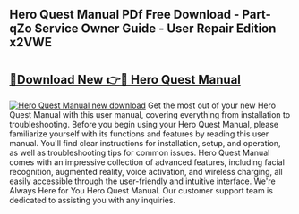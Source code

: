 ## Hero Quest Manual PDf Free Download - Part-qZo Service Owner Guide - User Repair Edition x2VWE

# <h2><a href="http://bc44602.oget.top/?id=Hero+Quest+Manual">🔗Download New 👉🔴 Hero Quest Manual</a></h2>

[![Hero Quest Manual new download](https://i.imgur.com/5g1atiW.png)](http://bc44602.oget.top/?id=Hero+Quest+Manual)
Get the most out of your new Hero Quest Manual with this user manual, covering everything from installation to troubleshooting. Before you begin using your Hero Quest Manual, please familiarize yourself with its functions and features by reading this user manual. You'll find clear instructions for installation, setup, and operation, as well as troubleshooting tips for common issues. Hero Quest Manual comes with an impressive collection of advanced features, including facial recognition, augmented reality, voice activation, and wireless charging, all easily accessible through the user-friendly and intuitive interface. We're Always Here for You Hero Quest Manual. Our customer support team is dedicated to assisting you with any inquiries.
